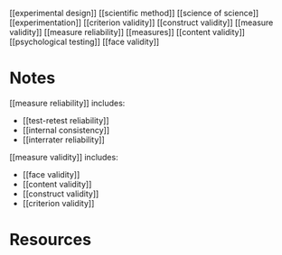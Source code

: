 [[experimental design]]
[[scientific method]]
[[science of science]]
[[experimentation]]
[[criterion validity]]
[[construct validity]]
[[measure validity]]
[[measure reliability]]
[[measures]]
[[content validity]]
[[psychological testing]]
[[face validity]]

# Notes
[[measure reliability]] includes:
- [[test-retest reliability]]
- [[internal consistency]]
- [[interrater reliability]]

[[measure validity]] includes:
- [[face validity]]
- [[content validity]]
- [[construct validity]]
- [[criterion validity]]


# Resources